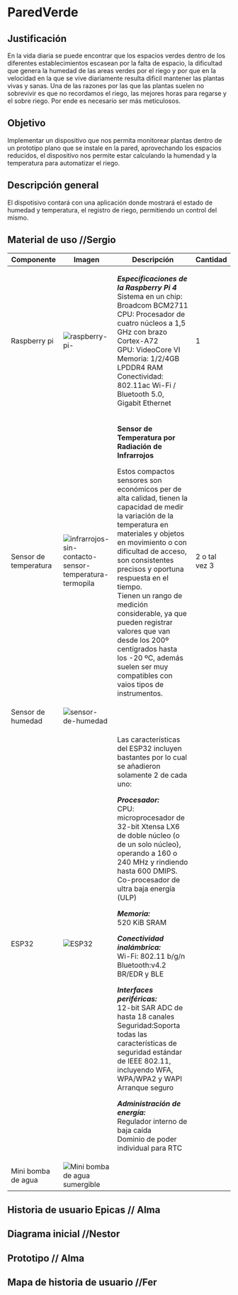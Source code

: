 # ParedVerde

## Justificación 

En la vida diaria se puede encontrar que los espacios verdes dentro de los diferentes establecimientos escasean por la falta de espacio, la dificultad que genera la humedad de las areas verdes por el riego y por que en la velocidad en la que se vive diariamente resulta dificil mantener las plantas vivas y sanas.
Una de las razones por las que las plantas suelen no sobrevivir es que no recordamos el riego, las mejores horas para regarse y el sobre riego. Por ende es necesario ser más meticulosos.

## Objetivo

Implementar un dispositivo que nos permita monitorear plantas dentro de un prototipo plano que se instale en la pared, aprovechando los espacios reducidos, el dispositivo nos permite estar calculando la humendad y la temperatura para automatizar el riego.

## Descripción general

El dispotisivo contará con una aplicación donde mostrará el estado de humedad y temperatura, el registro de riego, permitiendo un control del mismo.

## Material de uso  //Sergio

|Componente|Imagen|Descripción|Cantidad|
|---|---|---|---|
|Raspberry pi| ![raspberry-pi-](https://user-images.githubusercontent.com/90642664/171302620-60e77d6f-04f1-4e92-abd3-60c3bd514649.jpg)| <p>***Especificaciones de la Raspberry Pi 4***<br>Sistema en un chip: Broadcom BCM2711<br>CPU: Procesador de cuatro núcleos a 1,5 GHz con brazo Cortex-A72<br>GPU: VideoCore VI<br>Memoria: 1/2/4GB LPDDR4 RAM<br>Conectividad: 802.11ac Wi-Fi / Bluetooth 5.0, Gigabit Ethernet</p> | 1 |
|Sensor de temperatura|![infrarrojos-sin-contacto-sensor-temperatura-termopila](https://user-images.githubusercontent.com/90642664/171306773-0cac1e63-c131-40b0-aae6-fee378396b77.jpg)| <p>**Sensor de Temperatura por Radiación de Infrarrojos**<br><p>Estos compactos sensores son económicos per de alta calidad, tienen la capacidad de medir la variación de la temperatura en materiales y objetos en movimiento o con dificultad de acceso, son consistentes precisos y oportuna respuesta en el tiempo.<br>Tienen un rango de medición considerable, ya que pueden registrar valores que van desde los 200º centígrados hasta los -20 ºC, además suelen ser muy compatibles con vaios tipos de instrumentos.</p>  | 2 o tal vez 3|
|Sensor de humedad|![sensor-de-humedad](https://user-images.githubusercontent.com/90642664/171305162-4179dc54-f8ce-475d-9491-5815a5954015.jpg)|   |   |
|ESP32| ![ESP32](https://user-images.githubusercontent.com/90642664/171304942-8e8571fb-f99a-47b0-833b-af3abb0ba370.jpg)| <p>Las características del ESP32 incluyen bastantes por lo cual se añadieron solamente 2 de cada uno:</p><p>***Procesador:***<br> CPU: microprocesador de 32-bit Xtensa LX6 de doble núcleo (o de un solo núcleo), operando a 160 o 240 MHz y rindiendo hasta 600 DMIPS.<br>Co-procesador de ultra baja energía (ULP)</p><p>***Memoria:***<br>520 KiB SRAM</p><p>***Conectividad inalámbrica:***<br>Wi-Fi: 802.11 b/g/n<br>Bluetooth:v4.2 BR/EDR y BLE<br></p><p>***Interfaces periféricas:***<br>12-bit SAR ADC de hasta 18 canales<br>Seguridad:Soporta todas las características de seguridad estándar de IEEE 802.11, incluyendo WFA, WPA/WPA2 y WAPI<br>Arranque seguro</p><p>***Administración de energía:***<br>Regulador interno de baja caída<br>Dominio de poder individual para RTC</p>|   |
|Mini bomba de agua|![Mini bomba de agua sumergible](https://user-images.githubusercontent.com/90642664/171305127-7652ea60-741a-4e3a-87dc-d2b574467ebd.jpg)|   |   |


## Historia de usuario Epicas  // Alma

## Diagrama inicial   //Nestor

## Prototipo  // Alma

## Mapa de historia de usuario  //Fer
